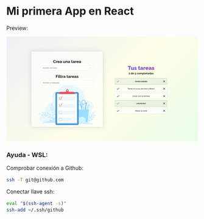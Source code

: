 # Mi primera App en React

Preview:

![alt text](https://github.com/julioribera/platzi-react/blob/main/AppPreview.png?raw=true)


### Ayuda - WSL:
Comprobar conexión a Github:
```bash
ssh -T git@github.com
```

Conectar llave ssh:
```bash
eval "$(ssh-agent -s)"
ssh-add ~/.ssh/github
```

